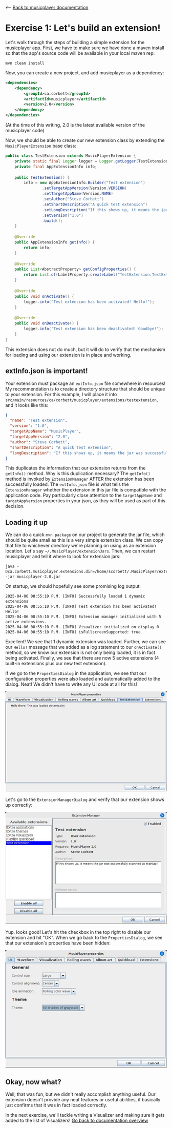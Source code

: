 <-- [Back to musicplayer documentation](../README.md)

# Exercise 1: Let's build an extension!

Let's walk through the steps of building a simple extension for the musicplayer app. First, we have to make
sure we have done a maven install so that the app's source code will be available in your local maven rep:

```shell
mvn clean install
```

Now, you can create a new project, and add musicplayer as a dependency:

```xml
<dependencies>
    <dependency>
        <groupId>ca.corbett</groupId>
        <artifactId>musicplayer</artifactId>
        <version>2.0</version>
    </dependency>
</dependencies>
```

(At the time of this writing, 2.0 is the latest available version of the musicplayer code)

Now, we should be able to create our new extension class by extending the `MusicPlayerExtension` base class:

```java
public class TestExtension extends MusicPlayerExtension {
    private static final Logger logger = Logger.getLogger(TestExtension.class.getName());
    private final AppExtensionInfo info;

    public TestExtension() {
        info = new AppExtensionInfo.Builder("Test extension")
                .setTargetAppVersion(Version.VERSION)
                .setTargetAppName(Version.NAME)
                .setAuthor("Steve Corbett")
                .setShortDescription("A quick test extension")
                .setLongDescription("If this shows up, it means the jar was successfully scanned at startup!")
                .setVersion("1.0")
                .build();
    }

    @Override
    public AppExtensionInfo getInfo() {
        return info;
    }

    @Override
    public List<AbstractProperty> getConfigProperties() {
        return List.of(LabelProperty.createLabel("TestExtension.TestExtension.label", "Hello there! This was loaded dynamically!"));
    }

    @Override
    public void onActivate() {
        logger.info("Test extension has been activated! Hello!");
    }

    @Override
    public void onDeactivate() {
        logger.info("Test extension has been deactivated! Goodbye!");
    }
}
```

This extension does not do much, but it will do to verify that the mechanism for loading and using our
extension is in place and working.

## extInfo.json is important!

Your extension must package an `extInfo.json` file somewhere in resources! My recommendation is to create 
a directory structure that should be unique to your extension. For this example, I will place it into
`src/main/resources/ca/corbett/musicplayer/extensions/testextension`, and it looks like this:

```json
{
  "name": "Test extension",
  "version": "1.0",
  "targetAppName": "MusicPlayer",
  "targetAppVersion": "2.0",
  "author": "Steve Corbett",
  "shortDescription": "A quick test extension",
  "longDescription": "If this shows up, it means the jar was successfully scanned at startup!"
}
```

This duplicates the information that our extension returns from the `getInfo()` method. Why is this 
duplication necessary? The `getInfo()` method is invoked by `ExtensionManager` AFTER the extension has
been successfully loaded. The `extInfo.json` file is what tells the `ExtensionManager` whether the
extension in this jar file is compatible with the application code. Pay particularly close attention to
the `targetAppName` and `targetAppVersion` properties in your json, as they will be used as part
of this decision.

## Loading it up

We can do a quick `mvn package` on our project to generate the jar file, which should be quite small as this
is a very simple extension class. We can copy that file to whichever directory we're planning on using as
an extension location. Let's say `~/.MusicPlayer/extensionJars`. Then, we can restart musicplayer and
tell it where to look for extension jars:

```shell
java -Dca.corbett.musicplayer.extensions.dir=/home/scorbett/.MusicPlayer/extensionJars -jar musicplayer-2.0.jar
```

On startup, we should hopefully see some promising log output:

```shell
2025-04-06 08:55:10 P.M. [INFO] Successfully loaded 1 dynamic extensions
2025-04-06 08:55:10 P.M. [INFO] Test extension has been activated! Hello!
2025-04-06 08:55:10 P.M. [INFO] Extension manager initialized with 5 active extensions.
2025-04-06 08:55:10 P.M. [INFO] Visualizer initialized on display 0
2025-04-06 08:55:10 P.M. [INFO] isFullscreenSupported: true
```

Excellent! We see that 1 dynamic extension was loaded. Further, we can see our `Hello!` message that we added
as a log statement to our `onActivate()` method, so we know our extension is not only being loaded, it is in
fact being activated. Finally, we see that there are now 5 active extensions (4 built-in extensions plus
our new test extension). 

If we go to the `PropertiesDialog` in the application, we see that our configuration properties were
also loaded and automatically added to the dialog. Neat! We didn't have to write any UI code at all for this!

![PropertiesDialog](screenshots/exercise1_configuration.jpg "PropertiesDialog")

Let's go to the `ExtensionManagerDialog` and verify that our extension shows up correctly:

![ExtensionManager](screenshots/exercise1_extensionmanager.jpg "ExtensionManager")

Yup, looks good! Let's hit the checkbox in the top right to disable our extension and hit "OK". When we go back
to the `PropertiesDialog`, we see that our extension's properties have been hidden:

![PropertiesDialog-extDisabled](screenshots/config_ui.jpg "PropertiesDialog with extension disabled")

## Okay, now what?

Well, that was fun, but we didn't really accomplish anything useful. Our extension doesn't provide any neat
features or useful abilities, it basically just confirms that it was in fact loaded correctly.

In the next exercise, we'll tackle writing a Visualizer and making sure it gets added to the list of
Visualizers! [Go back to documentation overview](../README.md)
